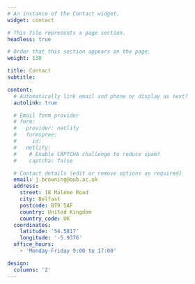```yaml
---
# An instance of the Contact widget.
widget: contact

# This file represents a page section.
headless: true

# Order that this section appears on the page.
weight: 130

title: Contact
subtitle:

content:
  # Automatically link email and phone or display as text?
  autolink: true

  # Email form provider
  # form:
  #   provider: netlify
  #   formspree:
  #     id:
  #   netlify:
  #    # Enable CAPTCHA challenge to reduce spam?
  #    captcha: false

  # Contact details (edit or remove options as required)
  email: j.browning@qub.ac.uk
  address:
    street: 18 Malone Road
    city: Belfast
    postcode: BT9 5AF
    country: United Kingdom
    country_code: UK
  coordinates:
    latitude: '54.5817'
    longitude: '-5.9376'
  office_hours:
    - 'Monday-Friday 9:00 to 17:00'

design:
  columns: '2'
---
```

